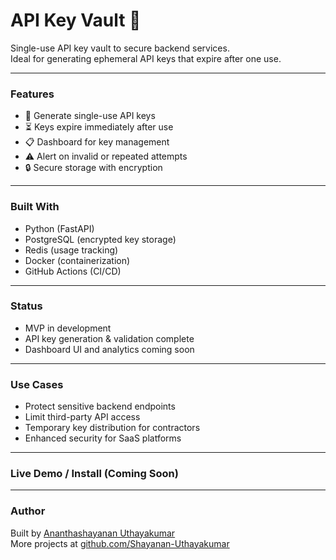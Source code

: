 # API Key Vault 🔐

Single-use API key vault to secure backend services.  
Ideal for generating ephemeral API keys that expire after one use.

---

### Features

- 🔑 Generate single-use API keys  
- ⏳ Keys expire immediately after use  
- 📋 Dashboard for key management  
- ⚠️ Alert on invalid or repeated attempts  
- 🔒 Secure storage with encryption  

---

### Built With

- Python (FastAPI)  
- PostgreSQL (encrypted key storage)  
- Redis (usage tracking)  
- Docker (containerization)  
- GitHub Actions (CI/CD)  

---

### Status

- MVP in development  
- API key generation & validation complete 
- Dashboard UI and analytics coming soon  

---

### Use Cases

- Protect sensitive backend endpoints  
- Limit third-party API access  
- Temporary key distribution for contractors  
- Enhanced security for SaaS platforms  

---

### Live Demo / Install (Coming Soon)

---

### Author

Built by [Ananthashayanan Uthayakumar](https://linkedin.com/in/ananthashayanan-uthayakumar-95656134a)  
More projects at [github.com/Shayanan-Uthayakumar](https://github.com/Shayanan-Uthayakumar)
